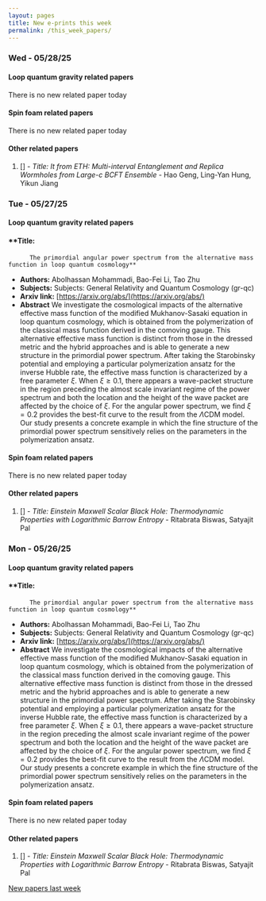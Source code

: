 ```yaml
---
layout: pages
title: New e-prints this week
permalink: /this_week_papers/
---
```




### Wed - 05/28/25

#### Loop quantum gravity related papers

There is no new related paper today 

#### Spin foam related papers

There is no new related paper today 



#### Other related papers

1. [[]](https://arxiv.org/abs/) - *Title:
          It from ETH: Multi-interval Entanglement and Replica Wormholes from Large-$c$ BCFT Ensemble* - Hao Geng, Ling-Yan Hung, Yikun Jiang



### Tue - 05/27/25

#### Loop quantum gravity related papers

#### **Title:
          The primordial angular power spectrum from the alternative mass function in loop quantum cosmology**
 - **Authors:** Abolhassan Mohammadi, Bao-Fei Li, Tao Zhu
 - **Subjects:** Subjects:
General Relativity and Quantum Cosmology (gr-qc)
 - **Arxiv link:** [https://arxiv.org/abs/](https://arxiv.org/abs/)
 - **Abstract**
 We investigate the cosmological impacts of the alternative effective mass function of the modified Mukhanov-Sasaki equation in loop quantum cosmology, which is obtained from the polymerization of the classical mass function derived in the comoving gauge. This alternative effective mass function is distinct from those in the dressed metric and the hybrid approaches and is able to generate a new structure in the primordial power spectrum. After taking the Starobinsky potential and employing a particular polymerization ansatz for the inverse Hubble rate, the effective mass function is characterized by a free parameter $\xi$. When $\xi \ge 0.1$, there appears a wave-packet structure in the region preceding the almost scale invariant regime of the power spectrum and both the location and the height of the wave packet are affected by the choice of $\xi$. For the angular power spectrum, we find $\xi=0.2$ provides the best-fit curve to the result from the $\Lambda$CDM model. Our study presents a concrete example in which the fine structure of the primordial power spectrum sensitively relies on the parameters in the polymerization ansatz. 

#### Spin foam related papers

There is no new related paper today 



#### Other related papers

1. [[]](https://arxiv.org/abs/) - *Title:
          Einstein Maxwell Scalar Black Hole: Thermodynamic Properties with Logarithmic Barrow Entropy* - Ritabrata Biswas, Satyajit Pal



### Mon - 05/26/25

#### Loop quantum gravity related papers

#### **Title:
          The primordial angular power spectrum from the alternative mass function in loop quantum cosmology**
 - **Authors:** Abolhassan Mohammadi, Bao-Fei Li, Tao Zhu
 - **Subjects:** Subjects:
General Relativity and Quantum Cosmology (gr-qc)
 - **Arxiv link:** [https://arxiv.org/abs/](https://arxiv.org/abs/)
 - **Abstract**
 We investigate the cosmological impacts of the alternative effective mass function of the modified Mukhanov-Sasaki equation in loop quantum cosmology, which is obtained from the polymerization of the classical mass function derived in the comoving gauge. This alternative effective mass function is distinct from those in the dressed metric and the hybrid approaches and is able to generate a new structure in the primordial power spectrum. After taking the Starobinsky potential and employing a particular polymerization ansatz for the inverse Hubble rate, the effective mass function is characterized by a free parameter $\xi$. When $\xi \ge 0.1$, there appears a wave-packet structure in the region preceding the almost scale invariant regime of the power spectrum and both the location and the height of the wave packet are affected by the choice of $\xi$. For the angular power spectrum, we find $\xi=0.2$ provides the best-fit curve to the result from the $\Lambda$CDM model. Our study presents a concrete example in which the fine structure of the primordial power spectrum sensitively relies on the parameters in the polymerization ansatz. 

#### Spin foam related papers

There is no new related paper today 



#### Other related papers

1. [[]](https://arxiv.org/abs/) - *Title:
          Einstein Maxwell Scalar Black Hole: Thermodynamic Properties with Logarithmic Barrow Entropy* - Ritabrata Biswas, Satyajit Pal






[New papers last week]({{site.url}}/archived/weekly/pre-prints/2025/05/26/archived_weekly_papers.html)